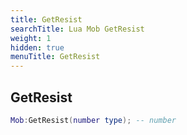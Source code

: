 ```yaml
---
title: GetResist
searchTitle: Lua Mob GetResist
weight: 1
hidden: true
menuTitle: GetResist
---
```

## GetResist
```lua
Mob:GetResist(number type); -- number
```